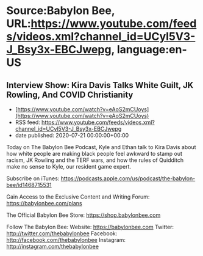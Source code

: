 # Source:Babylon Bee, URL:https://www.youtube.com/feeds/videos.xml?channel_id=UCyl5V3-J_Bsy3x-EBCJwepg, language:en-US

## Interview Show: Kira Davis Talks White Guilt, JK Rowling, And COVID Christianity
 - [https://www.youtube.com/watch?v=eAoS2mCUoys](https://www.youtube.com/watch?v=eAoS2mCUoys)
 - RSS feed: https://www.youtube.com/feeds/videos.xml?channel_id=UCyl5V3-J_Bsy3x-EBCJwepg
 - date published: 2020-07-21 00:00:00+00:00

Today on The Babylon Bee Podcast, Kyle and Ethan talk to Kira Davis about how white people are making black people feel awkward to stamp out racism, JK Rowling and the TERF wars, and how the rules of Quidditch make no sense to Kyle, our resident game expert.

Subscribe on iTunes: https://podcasts.apple.com/us/podcast/the-babylon-bee/id1468715531

Gain Access to the Exclusive Content and Writing Forum: https://babylonbee.com/plans

The Official Babylon Bee Store: https://shop.babylonbee.com

Follow The Babylon Bee:
Website: https://babylonbee.com
Twitter: http://twitter.com/thebabylonbee
Facebook: http://facebook.com/thebabylonbee
Instagram: http://instagram.com/thebabylonbee

